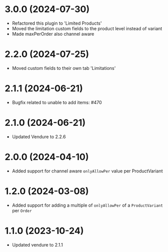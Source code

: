# 3.0.0 (2024-07-30)

- Refactored this plugin to 'Limited Products'
- Moved the limitation custom fields to the product level instead of variant
- Made maxPerOrder also channel aware

# 2.2.0 (2024-07-25)

- Moved custom fields to their own tab 'Limitations'

# 2.1.1 (2024-06-21)

- Bugfix related to unable to add items: #470

# 2.1.0 (2024-06-21)

- Updated Vendure to 2.2.6

# 2.0.0 (2024-04-10)

- Added support for channel aware `onlyAllowPer` value per ProductVariant

# 1.2.0 (2024-03-08)

- Added support for adding a multiple of `onlyAllowPer` of a `ProductVariant` per `Order`

# 1.1.0 (2023-10-24)

- Updated vendure to 2.1.1
